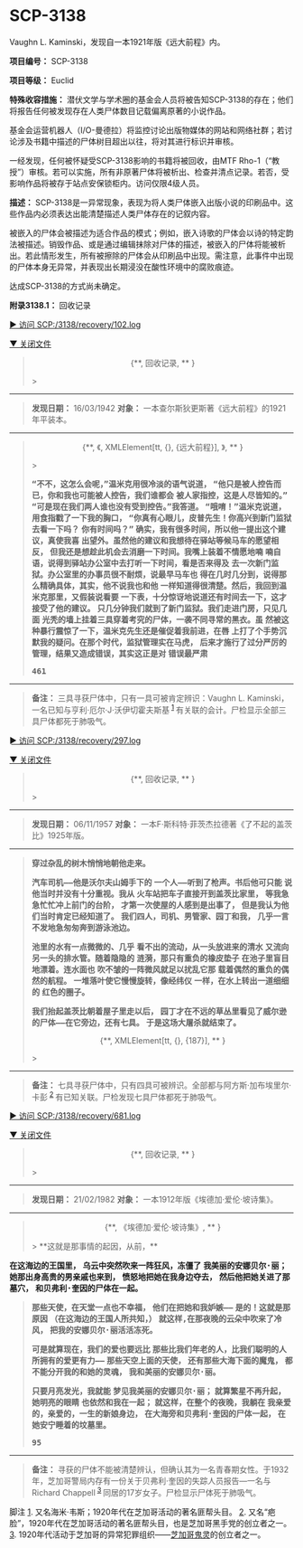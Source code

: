 # SCP-3138
                        




Vaughn L. Kaminski，发现自一本1921年版《远大前程》内。



**项目编号：** SCP-3138

**项目等级：** Euclid

**特殊收容措施：** 潜伏文学与学术圈的基金会人员将被告知SCP-3138的存在；他们将报告任何被发现存在人类尸体数目记载偏离原著的小说作品。

基金会运营机器人（I/O-曼德拉）将监控讨论出版物媒体的网站和网络社群；若讨论涉及书籍中描述的尸体树目超出以往，将对其进行标识并审核。

一经发现，任何被怀疑受SCP-3138影响的书籍将被回收，由MTF Rho-1（“教授”）审核。若可以实施，所有非原著尸体将被析出、检查并清点记录。若否，受影响作品将被存于站点安保锁柜内。访问仅限4级人员。

**描述：** SCP-3138是一异常现象，表现为将人类尸体嵌入出版小说的印刷品中。这些作品内必须表达出能清楚描述人类尸体存在的记叙内容。

被嵌入的尸体会被描述为适合作品的模式；例如，嵌入诗歌的尸体会以诗的特定韵法被描述。销毁作品、或是通过编辑抹除对尸体的描述，被嵌入的尸体将能被析出。若此情形发生，所有被擦除的尸体会从印刷品中出现。需注意，此事件中出现的尸体本身无异常，并表现出长期浸没在酸性环境中的腐败痕迹。

达成SCP-3138的方式尚未确定。

**附录3138.1：** 回收记录


<a shape='rect' class='collapsible-block-link' href='javascript:;'>&#9658;&#160;&#35775;&#38382;&#160;SCP:/3138/recovery/102.log</a>

<a shape='rect' class='collapsible-block-link' href='javascript:;'>&#9660;&#160;&#20851;&#38381;&#25991;&#20214;</a>


> <p style='text-align: center;'>{**, &#22238;&#25910;&#35760;&#24405;, ** }</p>> 
> 
---
> 
> **发现日期：** 16/03/1942
**对象：** 一本查尔斯狄更斯著《远大前程》的1921年平装本。
> 
> 
---
> 
> <p style='text-align: center;'>{**, &#12298;, XMLElement[tt, {}, {&#36828;&#22823;&#21069;&#31243;}], &#12299;, ** }</p>> 
> 
> **<tt>    &#8220;&#19981;&#19981;&#65292;&#36825;&#24590;&#20040;&#20250;&#21602;&#65292;&#8221;&#28201;&#31859;&#20811;&#29992;&#24456;&#20919;&#28129;&#30340;&#35821;&#27668;&#35828;&#36947;&#65292;</tt>** 
**<tt>&#8220;&#20182;&#21482;&#26159;&#34987;&#20154;&#25511;&#21578;&#32780;&#24050;&#65292;&#20320;&#21644;&#25105;&#20063;&#21487;&#33021;&#34987;&#20154;&#25511;&#21578;&#65292;&#25105;&#20204;&#35841;&#37117;&#20250;</tt>** 
**<tt>&#34987;&#20154;&#23478;&#25351;&#25511;&#65292;&#36825;&#26159;&#20154;&#23613;&#30342;&#30693;&#30340;&#12290;&#8221;</tt>** 
**<tt>    &#8220;&#21487;&#26159;&#29616;&#22312;&#25105;&#20204;&#20004;&#20154;&#35841;&#20063;&#27809;&#26377;&#21463;&#21040;&#25511;&#21578;&#12290;&#8221;&#25105;&#31572;&#36947;&#12290;</tt>** 
**<tt>    &#8220;&#21734;&#21815;&#65281;&#8221;&#28201;&#31859;&#20811;&#35828;&#36947;&#65292;&#29992;&#39135;&#25351;&#25139;&#20102;&#19968;&#19979;&#25105;&#30340;&#33016;&#21475;&#65292;</tt>** 
**<tt>&#8220;&#20320;&#30495;&#26377;&#24515;&#30524;&#20799;&#65292;&#30382;&#26222;&#20808;&#29983;&#65281;&#20320;&#39640;&#20852;&#21040;&#26032;&#38376;&#30417;&#29425;&#21435;&#30475;&#19968;&#19979;&#21527;&#65311;</tt>** 
**<tt>&#20320;&#26377;&#26102;&#38388;&#21527;&#65311;&#8221;</tt>** 
**<tt>    &#30830;&#23454;&#65292;&#25105;&#26377;&#24456;&#22810;&#26102;&#38388;&#65292;&#25152;&#20197;&#20182;&#19968;&#25552;&#20986;&#36825;&#20010;&#24314;&#35758;&#65292;&#30495;&#20351;&#25105;&#21916;</tt>** 
**<tt>&#20986;&#26395;&#22806;&#12290;&#34429;&#28982;&#20182;&#30340;&#24314;&#35758;&#21644;&#25105;&#24819;&#24453;&#22312;&#39551;&#31449;&#31561;&#20505;&#39532;&#36710;&#30340;&#24895;&#26395;&#30456;&#21453;&#65292;</tt>** 
**<tt>&#20294;&#25105;&#36824;&#26159;&#24819;&#36225;&#27492;&#26426;&#20250;&#21435;&#28040;&#30952;&#19968;&#19979;&#26102;&#38388;&#12290;&#25105;&#22068;&#19978;&#35013;&#30528;&#19981;&#24773;&#24895;&#22320;&#21891;</tt>** 
**<tt>&#21891;&#33258;&#35821;&#65292;&#35828;&#24471;&#21040;&#39551;&#31449;&#21150;&#20844;&#23460;&#20013;&#21435;&#25171;&#21548;&#19968;&#19979;&#26102;&#38388;&#65292;&#30475;&#26159;&#21542;&#26469;&#24471;&#21450;</tt>** 
**<tt>&#21435;&#19968;&#27425;&#26032;&#38376;&#30417;&#29425;&#12290;&#21150;&#20844;&#23460;&#37324;&#30340;&#21150;&#20107;&#21592;&#24456;&#19981;&#32784;&#28902;&#65292;&#35828;&#26368;&#26089;&#39532;&#36710;&#20063;</tt>** 
**<tt>&#24471;&#22312;&#20960;&#26102;&#20960;&#20998;&#21040;&#65292;&#35828;&#24471;&#37027;&#20040;&#31934;&#30830;&#20855;&#20307;&#65292;&#20854;&#23454;&#65292;&#20182;&#19981;&#35828;&#25105;&#20063;&#21644;&#20182;</tt>** 
**<tt>&#19968;&#26679;&#30693;&#36947;&#24471;&#24456;&#28165;&#26970;&#12290;&#28982;&#21518;&#65292;&#25105;&#22238;&#21040;&#28201;&#31859;&#20811;&#37027;&#37324;&#65292;&#21448;&#20551;&#35013;&#35828;&#30475;&#35201;</tt>** 
**<tt>&#19968;&#19979;&#34920;&#65292;&#21313;&#20998;&#24778;&#35766;&#22320;&#35828;&#36947;&#36824;&#26377;&#26102;&#38388;&#21435;&#19968;&#19979;&#65292;&#36825;&#25165;&#25509;&#21463;&#20102;&#20182;&#30340;&#24314;&#35758;&#12290;</tt>** 
**<tt>    &#21482;&#20960;&#20998;&#38047;&#25105;&#20204;&#23601;&#21040;&#20102;&#26032;&#38376;&#30417;&#29425;&#12290;&#25105;&#20204;&#36208;&#36827;&#38376;&#25151;&#65292;&#21482;&#35265;&#20960;&#38754;</tt>** 
**<tt>&#20809;&#31171;&#30340;&#22681;&#19978;&#25346;&#30528;&#19977;&#20855;&#31359;&#30528;&#32771;&#31350;&#30340;&#23608;&#20307;&#65292;&#19968;&#34989;&#19981;&#21516;&#23547;&#24120;&#30340;&#40657;&#34915;&#12290;&#34429;</tt>** 
**<tt>&#28982;&#34987;&#36825;&#31181;&#26292;&#34892;&#38663;&#24778;&#20102;&#19968;&#19979;&#65292;&#28201;&#31859;&#20811;&#20808;&#29983;&#36824;&#26159;&#20652;&#20419;&#30528;&#25105;&#21069;&#36827;&#65292;&#22312;&#21767;</tt>** 
**<tt>&#19978;&#25171;&#20102;&#20010;&#25163;&#21183;&#27785;&#40664;&#25105;&#30340;&#30097;&#38382;&#12290;&#22312;&#37027;&#20010;&#26102;&#20195;&#65292;&#30417;&#29425;&#31649;&#29702;&#23454;&#22312;&#39532;&#34382;&#65292;</tt>** 
**<tt>&#21518;&#26469;&#25165;&#26045;&#34892;&#20102;&#36807;&#20998;&#20005;&#21385;&#30340;&#31649;&#29702;&#65292;&#32467;&#26524;&#21448;&#36896;&#25104;&#38169;&#35823;&#65292;&#20854;&#23454;&#36825;&#27491;&#26159;&#23545;</tt>** 
**<tt>&#38169;&#35823;&#26368;&#20005;&#32899;</tt>** 
> 
> 
> **<tt>461</tt>** 
> 
> 
> 
> 
---
> 
> **备注：** 三具寻获尸体中，只有一具可被肯定辨识：Vaughn L. Kaminski，一名已知与亨利·厄尔·J·沃伊切霍夫斯基<sup class='footnoteref'>
 <a shape='rect' class='footnoteref' id='footnoteref-1' href='javascript:;' onclick='WIKIDOT.page.utils.scrollToReference(&apos;footnote-1&apos;)'>1</a>
</sup>有关联的会计。尸检显示全部三具尸体都死于肺吸气。
> 





<a shape='rect' class='collapsible-block-link' href='javascript:;'>&#9658;&#160;&#35775;&#38382;&#160;SCP:/3138/recovery/297.log</a>

<a shape='rect' class='collapsible-block-link' href='javascript:;'>&#9660;&#160;&#20851;&#38381;&#25991;&#20214;</a>


> <p style='text-align: center;'>{**, &#22238;&#25910;&#35760;&#24405;, ** }</p>> 
> 
---
> 
> **发现日期：** 06/11/1957
**对象：** 一本F·斯科特·菲茨杰拉德著《了不起的盖茨比》1925年版。
> 
> 
---
> 
> 
> **<tt>&#31359;&#36807;&#26434;&#20081;&#30340;&#26641;&#26408;&#24708;&#24708;&#22320;&#26397;&#20182;&#36208;&#26469;&#12290;</tt>** 
> 
> **<tt>&#27773;&#36710;&#21496;&#26426;&#8212;&#8212;&#20182;&#26159;&#27779;&#23572;&#22827;&#23665;&#22982;&#25163;&#19979;&#30340;</tt>** 
**<tt>&#19968;&#20010;&#20154;&#8212;&#8212;&#21548;&#21040;&#20102;&#26538;&#22768;&#12290;&#20070;&#21518;&#20182;&#21487;&#21482;&#33021;</tt>** 
**<tt>&#35828;&#20182;&#24403;&#26102;&#24182;&#27809;&#26377;&#21313;&#20998;&#37325;&#35270;&#12290;&#25105;&#20174;</tt>** 
**<tt>&#28779;&#36710;&#31449;&#25226;&#36710;&#23376;&#30452;&#25509;&#24320;&#21040;&#30422;&#33576;&#27604;&#23478;&#37324;&#65292;</tt>** 
**<tt>&#31561;&#25105;&#24613;&#24613;&#24537;&#24537;&#20914;&#19978;&#21069;&#38376;&#30340;&#21488;&#38454;&#65292;</tt>** 
**<tt>&#25165;&#31532;&#19968;&#27425;&#20351;&#23627;&#30340;&#20154;&#24863;&#21040;&#26159;&#20986;&#20107;&#20102;&#65292;</tt>** 
**<tt>&#20294;&#26159;&#25105;&#35748;&#20026;&#20182;&#20204;&#24403;&#26102;&#32943;&#23450;&#24050;&#32463;&#30693;&#36947;&#20102;&#12290;</tt>** 
**<tt>&#25105;&#20204;&#22235;&#20154;&#65292;&#21496;&#26426;&#12289;&#30007;&#31649;&#23478;&#12289;&#22253;&#19969;&#21644;&#25105;&#65292;</tt>** 
**<tt>&#20960;&#20046;&#19968;&#35328;&#19981;&#21457;&#22320;&#24613;&#21254;&#21254;&#22868;&#21040;&#28216;&#27891;&#27744;&#36793;&#12290;</tt>** 
> 
> **<tt>&#27744;&#37324;&#30340;&#27700;&#26377;&#19968;&#28857;&#24494;&#24494;&#30340;&#12289;&#20960;&#20046;</tt>** 
**<tt>&#30475;&#19981;&#20986;&#30340;&#27969;&#21160;&#65292;&#20174;&#19968;&#22836;&#25918;&#36827;&#26469;&#30340;&#28165;&#27700;</tt>** 
**<tt>&#21448;&#27969;&#21521;&#21478;&#19968;&#22836;&#30340;&#25490;&#27700;&#31649;&#12290;&#38543;&#30528;&#38544;&#38544;&#30340;</tt>** 
**<tt>&#28063;&#28458;&#65292;&#37027;&#21482;&#26377;&#37325;&#36127;&#30340;&#27233;&#30382;&#22443;&#23376;</tt>** 
**<tt>&#22312;&#27744;&#23376;&#37324;&#30450;&#30446;&#22320;&#28418;&#30528;&#12290;&#36830;&#27700;&#38754;&#20063;</tt>** 
**<tt>&#21561;&#19981;&#30385;&#30340;&#19968;&#38453;&#24494;&#39118;&#23601;&#36275;&#20197;&#25200;&#20081;&#23427;&#37027;</tt>** 
**<tt>&#36733;&#30528;&#20598;&#28982;&#30340;&#37325;&#36127;&#30340;&#20598;&#28982;&#30340;&#33322;&#31243;&#12290;</tt>** 
**<tt>&#19968;&#22534;&#33853;&#21494;&#20351;&#23427;&#24930;&#24930;&#26059;&#36716;&#65292;&#20687;&#32463;&#32428;&#20202;</tt>** 
**<tt>&#19968;&#26679;&#65292;&#22312;&#27700;&#19978;&#36716;&#20986;&#19968;&#36947;&#32454;&#32454;&#30340;</tt>** 
**<tt>&#32418;&#33394;&#30340;&#22280;&#23376;&#12290;</tt>** 
> 
> **<tt>&#25105;&#20204;&#25260;&#36215;&#30422;&#33576;&#27604;&#26397;&#30528;&#23627;&#23376;&#37324;&#36208;&#20197;&#21518;&#65292;</tt>** 
**<tt>&#22253;&#19969;&#25165;&#22312;&#19981;&#36828;&#30340;&#33609;&#19995;&#37324;&#30475;&#35265;&#20102;&#23041;&#23572;&#36874;</tt>** 
**<tt>&#30340;&#23608;&#20307;&#8212;&#8212;&#22312;&#23427;&#26049;&#36793;&#65292;&#36824;&#26377;&#19971;&#20855;&#12290;</tt>** 
**<tt>&#20110;&#26159;&#36825;&#22330;&#22823;&#23648;&#26432;&#23601;&#32467;&#26463;&#20102;&#12290;</tt>** 
> 
> <p style='text-align: center;'>{**, XMLElement[tt, {}, {187}], ** }</p>> 
> 
> 
---
> 
> **备注：** 七具寻获尸体中，只有四具可被辨识。全部都与阿方斯·加布埃里尔·卡彭<sup class='footnoteref'>
 <a shape='rect' class='footnoteref' id='footnoteref-2' href='javascript:;' onclick='WIKIDOT.page.utils.scrollToReference(&apos;footnote-2&apos;)'>2</a>
</sup>有已知关联。尸检发现七具尸体都死于肺吸气。
> 





<a shape='rect' class='collapsible-block-link' href='javascript:;'>&#9658;&#160;&#35775;&#38382;&#160;SCP:/3138/recovery/681.log</a>

<a shape='rect' class='collapsible-block-link' href='javascript:;'>&#9660;&#160;&#20851;&#38381;&#25991;&#20214;</a>


> <p style='text-align: center;'>{**, &#22238;&#25910;&#35760;&#24405;, ** }</p>> 
> 
---
> 
> **发现日期：** 21/02/1982
**对象：** 一本1912年版《埃德加·爱伦·坡诗集》。
> 
> 
---
> 
> 
> <p style='text-align: center;'>{**, &#12298;&#22467;&#24503;&#21152;&#183;&#29233;&#20262;&#183;&#22369;&#35799;&#38598;&#12299;, ** }</p>> 
> **<tt>&#36825;&#23601;&#26159;&#37027;&#20107;&#24773;&#30340;&#36215;&#22240;&#65292;&#20174;&#21069;&#65292;</tt>** 
**<tt>   &#22312;&#36825;&#28023;&#36793;&#30340;&#29579;&#22269;&#37324;&#65292;</tt>** 
**<tt>&#20044;&#20113;&#20013;&#31361;&#28982;&#21561;&#26469;&#19968;&#38453;&#29378;&#39118;&#65292;&#20923;&#20725;&#20102;</tt>** 
**<tt>   &#25105;&#32654;&#20029;&#30340;&#23433;&#23068;&#36125;&#23572;&#183;&#20029;&#65307;</tt>** 
**<tt>&#22905;&#37027;&#20986;&#36523;&#39640;&#36149;&#30340;&#30007;&#20146;&#25114;&#20063;&#26469;&#21040;&#65292;</tt>** 
**<tt>   &#24868;&#24594;&#22320;&#25226;&#22905;&#22312;&#25105;&#36523;&#36793;&#22842;&#21435;&#65292;</tt>** 
**<tt>&#28982;&#21518;&#20182;&#25226;&#22905;&#20851;&#36827;&#20102;&#37027;&#22675;&#31348;&#65292;</tt>** 
**<tt>   &#21644;&#36125;&#24343;&#21033;&#183;&#22862;&#22240;&#30340;&#23608;&#20307;&#22312;&#19968;&#36215;&#12290;</tt>** 
> 
> **<tt>&#37027;&#20123;&#22825;&#20351;&#65292;&#22312;&#22825;&#22530;&#19968;&#28857;&#20063;&#19981;&#24184;&#31119;&#65292;</tt>** 
**<tt>   &#20182;&#20204;&#22312;&#25226;&#22905;&#21644;&#25105;&#22930;&#23241;&#8212;&#8212;</tt>** 
**<tt>&#26159;&#30340;&#65281;&#36825;&#23601;&#26159;&#37027;&#21407;&#22240;</tt>** 
**<tt>   &#65288;&#22312;&#36825;&#28023;&#36793;&#30340;&#29579;&#22269;&#20154;&#25152;&#20849;&#30693;&#65292;&#65289;</tt>** 
**<tt>&#23601;&#36825;&#26679;,&#22312;&#37027;&#22812;&#26202;&#30340;&#20113;&#26421;&#20013;&#21561;&#26469;&#20102;&#20919;&#39118;&#65292;</tt>** 
**<tt>   &#25226;&#25105;&#30340;&#23433;&#23068;&#36125;&#23572;&#183;&#20029;&#27963;&#27963;&#20923;&#27515;&#12290;</tt>** 
> 
> **<tt>&#21487;&#26159;&#23601;&#31639;&#29616;&#22312;&#65292;&#25105;&#20204;&#30340;&#29233;&#20063;&#35201;&#36828;&#27604;</tt>** 
**<tt>   &#37027;&#20123;&#27604;&#25105;&#20204;&#24180;&#32769;&#30340;&#20154;&#65292;&#27604;&#25105;&#20204;&#32874;&#26126;&#30340;&#20154;</tt>** 
**<tt>   &#25152;&#25317;&#26377;&#30340;&#29233;&#26356;&#26377;&#21147;&#8212;&#8212;</tt>** 
**<tt>&#37027;&#20123;&#22825;&#31354;&#19978;&#38754;&#30340;&#22825;&#20351;&#65292;</tt>** 
**<tt>   &#36824;&#26377;&#37027;&#20123;&#22823;&#28023;&#19979;&#38754;&#30340;&#39764;&#39740;&#65292;</tt>** 
**<tt>&#37117;&#19981;&#33021;&#20998;&#24320;&#25105;&#30340;&#21644;&#22905;&#30340;&#28789;&#39746;&#65292;</tt>** 
**<tt>   &#25105;&#21644;&#32654;&#20029;&#30340;&#23433;&#23068;&#36125;&#23572;&#183;&#20029;&#12290;</tt>** 
> 
> **<tt>&#21482;&#35201;&#26376;&#20142;&#21457;&#20809;&#65292;&#25105;&#23601;&#33021;</tt>** 
**<tt>   &#26790;&#35265;&#25105;&#32654;&#20029;&#30340;&#23433;&#23068;&#36125;&#23572;&#183;&#20029;&#65307;</tt>** 
**<tt>&#23601;&#31639;&#32321;&#26143;&#19981;&#20877;&#21319;&#36215;&#65292;&#22905;&#26126;&#20142;&#30340;&#30524;&#30555;</tt>** 
**<tt>   &#20063;&#20381;&#28982;&#21644;&#25105;&#22312;&#19968;&#36215;&#65307;</tt>** 
**<tt>&#23601;&#36825;&#26679;&#65292;&#22312;&#25972;&#20010;&#30340;&#22812;&#26202;&#65292;&#25105;&#36538;&#22312;</tt>** 
**<tt>   &#25105;&#20146;&#29233;&#30340;&#65292;&#20146;&#29233;&#30340;&#65292;&#19968;&#29983;&#30340;&#26032;&#23064;&#36523;&#36793;&#65292;</tt>** 
**<tt>   &#22312;&#22823;&#28023;&#26049;&#21644;&#36125;&#24343;&#21033;&#183;&#22862;&#22240;&#30340;&#23608;&#20307;&#19968;&#36215;&#65292;</tt>** 
**<tt>   &#22312;&#22905;&#23433;&#23425;&#30561;&#30528;&#30340;&#22367;&#22675;&#37324;&#12290;</tt>** 
> 
> 
> **<tt>95</tt>** 
> 
> 
> 
> 
---
> 
> **备注：** 寻获的尸体不能被清楚辨认，但确认其为一名青春期女性。于1932年，芝加哥警局内存有一份关于贝弗利·奎因的失踪人员报告—一名与Richard Chappell<sup class='footnoteref'>
 <a shape='rect' class='footnoteref' id='footnoteref-3' href='javascript:;' onclick='WIKIDOT.page.utils.scrollToReference(&apos;footnote-3&apos;)'>3</a>
</sup>同居的17岁女子。尸检显示尸体死于肺吸气。
> 






脚注
<a shape='rect' href='javascript:;' onclick='WIKIDOT.page.utils.scrollToReference(&apos;footnoteref-1&apos;)'>1</a>. 又名海米·韦斯；1920年代在芝加哥活动的著名匪帮头目。
<a shape='rect' href='javascript:;' onclick='WIKIDOT.page.utils.scrollToReference(&apos;footnoteref-2&apos;)'>2</a>. 又名“疤脸”，1920年代在芝加哥活动的著名匪帮头目，也是芝加哥黑手党的创立者之一。
<a shape='rect' href='javascript:;' onclick='WIKIDOT.page.utils.scrollToReference(&apos;footnoteref-3&apos;)'>3</a>. 1920年代活动于芝加哥的异常犯罪组织——[芝加哥鬼灵](http://scp-wiki-cn.wikidot.com/chicago-spirit)的创立者之一。


                    